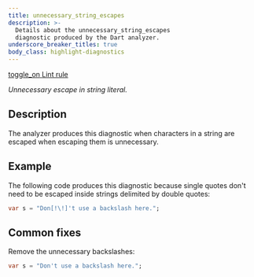 ```yaml
---
title: unnecessary_string_escapes
description: >-
  Details about the unnecessary_string_escapes
  diagnostic produced by the Dart analyzer.
underscore_breaker_titles: true
body_class: highlight-diagnostics
---
```


<div class="tags">
  <a class="tag-label"
      href="/tools/linter-rules/unnecessary_string_escapes"
      title="Learn about the lint rule that enables this diagnostic."
      aria-label="Learn about the lint rule that enables this diagnostic."
      target="_blank">
    <span class="material-symbols" aria-hidden="true">toggle_on</span>
    <span>Lint rule</span>
  </a>
</div>

_Unnecessary escape in string literal._

## Description

The analyzer produces this diagnostic when characters in a string are
escaped when escaping them is unnecessary.

## Example

The following code produces this diagnostic because single quotes don't
need to be escaped inside strings delimited by double quotes:

```dart
var s = "Don[!\!]'t use a backslash here.";
```

## Common fixes

Remove the unnecessary backslashes:

```dart
var s = "Don't use a backslash here.";
```
